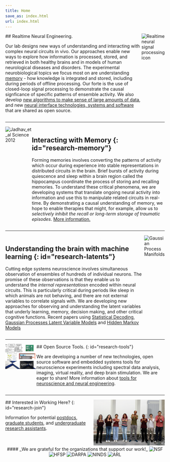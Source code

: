 ```yaml
---
title: Home
save_as: index.html
url: index.html
---
```


<article style="display:flex;" class="feature" markdown="1">
<div class="large-flex"  markdown="1">
## Realtime Neural Engineering.

Our lab designs new ways of understanding and interacting with complex neural circuits in vivo.
Our approaches enable new ways to explore how information is processed, stored, 
and retrieved in both healthy brains and in models of human neurological diseases and 
disorders. The experimental neurobiological topics we focus most on are understanding
[memory](#research-memory) - how knowledge is integrated and stored, including
during periods of offline processing. Our forte is the use of closed-loop signal processing
to demonstrate the causal signficance of specific patterns of ensemble activity. We also
develop <a href="#research-latents">new algorithms to make sense of large amounts of data</a>, 
and new <a href="#research-tools">neural interface technologies, systems and software</a>
that are shared as open source.
</div>

<div class="small-flex-right">
    <img src="images/Bird2.png" alt="Realtime neural signal processing icon" style="height:300px;">
</div>

</article>

<hr>

<article class="bluegrid" style="display:flex;" markdown="1">
<div class="small-flex-left">
    <img src="images/research-features/Jadhav_F1_F2.png" style="height:300px" alt="Jadhav_et_al Science 2012">
</div>
<div class="large-flex" markdown="1">

## Interacting with Memory {: id="research-memory"}

Forming memories involves converting the patterns of activity
which occur during experience into stable representations in distributed circuits in the brain. 
Brief bursts of activity during quiescence and sleep within a brain region called the hippocampus
coordinate the process of storing and recalling memories. To understand these critical phenomena, 
we are developing systems that translate ongoing neural activity into information and use this 
to manipulate related circuits in real-time. By demonstrating a causal understanding of memory, we 
hope to enable therapies that might, for example, allow us to _selectively
inhibit the recall or long-term storage of traumatic episodes_.
[More information.](/research/memory.html)
</div>
</article>

<hr>

<article style="display:flex;" markdown="1">
<div class="large-flex" markdown="1">

## Understanding the brain with machine learning {: id="research-latents"}

Cutting edge systems neuroscience involves simultaneous observation of ensembles of 
hundreds of individual neurons. The promise of these observations is that they enable us to
understand the _internal representatiosn_ encoded within neural circuits. This is particularly
critical during periods like sleep in which animals are not behaving, and there are not external
variables to correlate signals with. We are developing new approaches for observing and understanding
the latent variables that underly learning, memory, decision making, and other critical cognitive
functions. Recent papers using [Statistical Decoding](https://www.nature.com/articles/s41586-024-07397-x),
[Gaussian Processes Latent Variable Models](https://www.biorxiv.org/content/10.1101/2024.03.04.583340v1.abstract)
and [Hidden Markov Models](https://elifesciences.org/articles/34467)
</div>

<div class="small-flex-right">
    <img class="featurette-image img-fluid" style="height:300px" src="images/research-features/GP-publicity2.png" alt="Gaussian Process Manifolds">
</div>
</article>

<hr>

<article class="bluegrid"  style="display:flex;" markdown="1">
<div class="small-flex-left">
    <img class="featurette-image img-fluid" src="images/research-features/OpenSource.jpg" alt="Open Source Tools">
</div>
<div class="large-flex" markdown="1">
## Open Source Tools. {: id="research-tools"}

We are developing a number of new technologies, open source software and 
embedded systems tools for neuroscience experiments including spectral data analysis, 
imaging, virtual reality, and deep brain stimulation. We are eager to share!
More information about [tools for neuroscience and neural engineering](/research/tools.html).
</div>
</article>

<hr>

<article style="display:flex;" markdown="1">
<div class="large-flex" markdown="1">
## Interested in Working Here? {: id="research-join"}
    
Information for potential [postdocs](/interested.html), [graduate students](/interested.html), 
and [undergraduate research assistants](/interested.html).
</div>
<div class="small-flex-right">
    <img style="width:500px" src="images/gallery/GroupRoof2022.jpg" alt="Group picture">
</div>
</article>

<article class="funder-background" style="text-align: center;" markdown="1">
#### _We are grateful for the organizations that support our work!_

<img class="funder-image" src="images/funders/NSF-1500.png" alt="NSF">
<img class="funder-image" src="images/funders/HFSP-1500.png" alt="HFSP">
<img class="funder-image" src="images/funders/DARPA-1500.png" alt="DARPA">
<img class="funder-image" src="images/funders/NINDS-1500.png" alt="NINDS">
<img class="funder-image" src="images/funders/ARL-1500.png" alt="ARL">


</article>
